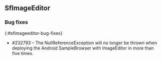 ## SfImageEditor

### Bug fixes
{:#sfimageeditor-bug-fixes}

* \#232793 – The NullReferenceException will no longer be thrown when deploying the Android SampleBrowser with ImageEditor in more than five times.